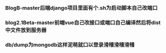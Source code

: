 ### BlogB-master后端django项目里面有个.sh为启动脚本自己改端口
### blog2.1Beta-master前端vue自己改接口或端口自己编译然后将dist中文件放到服务器
### db/dump为mongodb这样泥萌就口以登录滑稽滑稽滑稽
